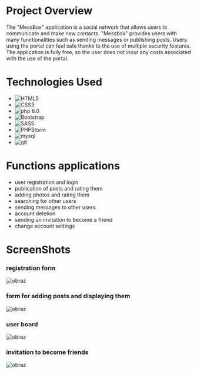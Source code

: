 # Project Overview

The "MessBox" application is a social network that allows users to communicate and make new contacts.
"Messbox" provides users with many functionalities such as sending messages or publishing posts.
Users using the portal can feel safe thanks to the use of multiple security features.
The application is fully free, so the user does not incur any costs associated with the use of the portal.

# Technologies Used

<ul>
<li>
<img src="https://img.shields.io/badge/-HTML5-red?logo=html5&logoColor=white" alt="HTML5"/> <br />
</li>
<li>
<img src="https://img.shields.io/badge/-CSS3-blue?logo=css3" alt="CSS3"/> <br />
</li>
<li>
<img src="https://img.shields.io/badge/-PHP 8.0-%238993be?logo=php&logoColor=white" alt="php 8.0"/> <br />
</li>
<li>
<img src="https://img.shields.io/badge/-Bootstrap-blueviolet?logo=bootstrap&logoColor=white" alt="Bootstrap"/> <br />
</li>
<li>
<img src="https://img.shields.io/badge/-SASS-ff69b4?logo=sass&logoColor=white" alt="SASS"/> <br />
</li>
<li>
<img src="https://img.shields.io/badge/-PHPStorm-white?logo=phpstorm&logoColor=black" alt="PHPStorm"/> <br />
</li>
<li>
<img src="https://img.shields.io/badge/-MySQL-white?logo=mysql" alt="mysql"/> <br />
</li>
<li>
<img src="https://img.shields.io/badge/-Git-red?logo=git&logoColor=white" alt="git"/> <br/>
</li>
</ul>

# Functions applications

<ul>
<li>
user registration and login
</li>
<li>
publication of posts and rating them
</li>
<li>
adding photos and rating them
</li>
<li>
searching for other users
</li>
<li>
sending messages to other users
</li>
<li>
account deletion
</li>
<li>
sending an invitation to become a friend
</li>
<li>
change account settings
</li>
</ul>

# ScreenShots

<h3>registration form</h3>

![obraz](https://user-images.githubusercontent.com/115309666/209768192-e91eca21-8030-48a6-816e-ebf959ea0dc3.png)

<h3>form for adding posts and displaying them</h3>

![obraz](https://user-images.githubusercontent.com/115309666/209768135-fda77270-968d-4240-8a1a-8927561f04e4.png)

<h3>user board</h3>

![obraz](https://user-images.githubusercontent.com/115309666/209769425-55f4b277-0449-41bc-996c-2a48160ef9a6.png)

<h3>invitation to become friends</h3>

![obraz](https://user-images.githubusercontent.com/115309666/209769595-0f7479de-4718-415a-94fb-df1d0e47e988.png)